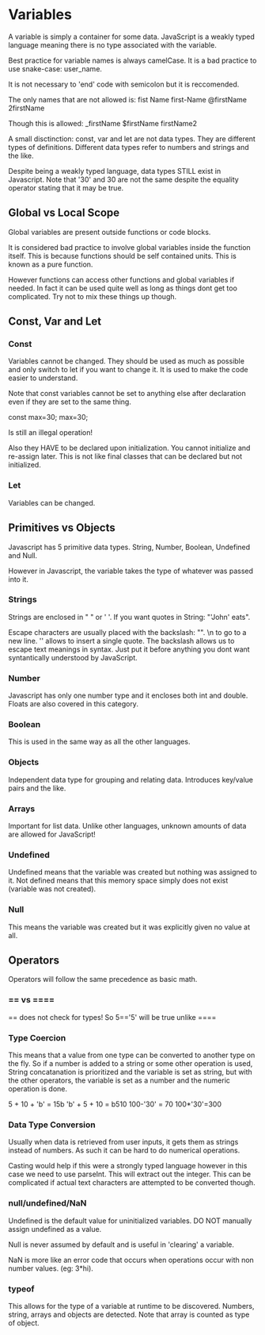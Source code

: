 # Variables

A variable is simply a container for some data. JavaScript is a weakly typed language meaning there is no type associated with the variable.

Best practice for variable names is always camelCase. It is a bad practice to use snake-case: user_name. 

It is not necessary to 'end' code with semicolon but it is reccomended. 

The only names that are not allowed is:
fist Name
first-Name
@firstName
2firstName

Though this is allowed:
\_firstName
$firstName
firstName2

A small disctinction: const, var and let are not data types. They are different types of definitions. Different data types refer to numbers and strings and the like. 

Despite being a weakly typed language, data types STILL exist in Javascript. Note that '30' and 30 are not the same despite the equality operator stating that it may be true. 

## Global vs Local Scope

Global variables are present outside functions or code blocks. 

It is considered bad practice to involve global variables inside the function itself. This is because functions should be self contained units. This is known as a pure function.

However functions can access other functions and global variables if needed. In fact it can be used quite well as long as things dont get too complicated. Try not to mix these things up though. 

## Const, Var and Let

### Const

Variables cannot be changed. They should be used as much as possible and only switch to let if you want to change it. It is used to make the code easier to understand. 

Note that const variables cannot be set to anything else after declaration even if they are set to the same thing. 

const max=30;
max=30;

Is still an illegal operation!

Also they HAVE to be declared upon initialization. You cannot initialize and re-assign later. This is not like final classes that can be declared but not initialized. 

### Let

Variables can be changed.

## Primitives vs Objects

Javascript has 5 primitive data types. String, Number, Boolean, Undefined and Null.

However in Javascript, the variable takes the type of whatever was passed into it.

### Strings

Strings are enclosed in " " or ' '. If you want quotes in String: "'John' eats".

Escape characters are usually placed with the backslash: "\". \n to go to a new line. \'' allows to insert a single quote. The backslash allows us to escape text meanings in syntax. Just put it before anything you dont want syntantically understood by JavaScript.

### Number

Javascript has only one number type and it encloses both int and double. Floats are also covered in this category.

### Boolean

This is used in the same way as all the other languages.

### Objects

Independent data type for grouping and relating data. Introduces key/value pairs and the like. 

### Arrays

Important for list data. Unlike other languages, unknown amounts of data are allowed for JavaScript!

### Undefined

Undefined means that the variable was created but nothing was assigned to it. Not defined means that this memory space simply does not exist (variable was not created).

### Null

This means the variable was created but it was explicitly given no value at all.

## Operators

Operators will follow the same precedence as basic math.

### == vs ====

== does not check for types! So 5=='5' will be true unlike ====

### Type Coercion

This means that a value from one type can be converted to another type on the fly. So if a number is added to a string or some other operation is used, String concatanation is prioritized and the variable is set as string, but with the other operators, the variable is set as a number and the numeric operation is done.

5 + 10 + 'b' = 15b
'b' + 5 + 10 = b510
100-'30' = 70
100*'30'=300

### Data Type Conversion

Usually when data is retrieved from user inputs, it gets them as strings instead of numbers. As such it can be hard to do numerical operations. 

Casting would help if this were a strongly typed language however in this case we need to use parseInt. This will extract out the integer.  This can be complicated if actual text characters are attempted to be converted though.

<script>
//convert string to integer
parseInt(value);
//convert integer to string
value.toString();
</script>


### null/undefined/NaN

Undefined is the default value for uninitialized variables. DO NOT manually assign undefined as a value. 

Null is never assumed by default and is useful in 'clearing' a variable. 

NaN is more like an error code that occurs when operations occur with non number values. (eg: 3*hi).

### typeof

This allows for the type of a variable at runtime to be discovered. Numbers, string, arrays and objects are detected. Note that array is counted as type of object. 